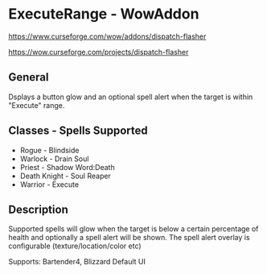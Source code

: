 # ExecuteRange - WowAddon
https://www.curseforge.com/wow/addons/dispatch-flasher

https://wow.curseforge.com/projects/dispatch-flasher

## General
Dsplays a button glow and an optional spell alert when the target is within "Execute" range.

## Classes - Spells Supported
* Rogue - Blindside
* Warlock - Drain Soul
* Priest - Shadow Word:Death
* Death Knight - Soul Reaper
* Warrior - Execute

## Description
Supported spells will glow when the target is below a certain percentage of health and optionally a spell alert will be shown. The spell alert overlay is configurable (texture/location/color etc)

Supports: Bartender4, Blizzard Default UI
